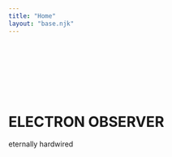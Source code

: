```yaml
---
title: "Home"
layout: "base.njk"
---
```


<div style="padding-top: 100px; padding-bottom: 100px">
<div class="atom">
    <div class="nucleus"></div>
    <div class="orbit">
        <div class="path">
            <div class="electron"></div>
            <div class="electron"></div>
            <div class="electron"></div>
            <div class="electron"></div>
        </div>
    </div>
    <div class="orbit">
        <div class="path">
            <div class="electron"></div>
            <div class="electron"></div>
            <div class="electron"></div>
            <div class="electron"></div>
            <div class="electron"></div>
            <div class="electron"></div>
            <div class="electron"></div>
            <div class="electron"></div>
        </div>
    </div>
    <div class="orbit">
        <div class="path">
            <div class="electron"></div>
            <div class="electron"></div>
        </div>
    </div>
</div>

<div class="greetings">
    <div class="typewriter">
        <h1>ELECTRON OBSERVER</h1>
    </div>
    <p class="fade">eternally hardwired</p>
</div>
</div>